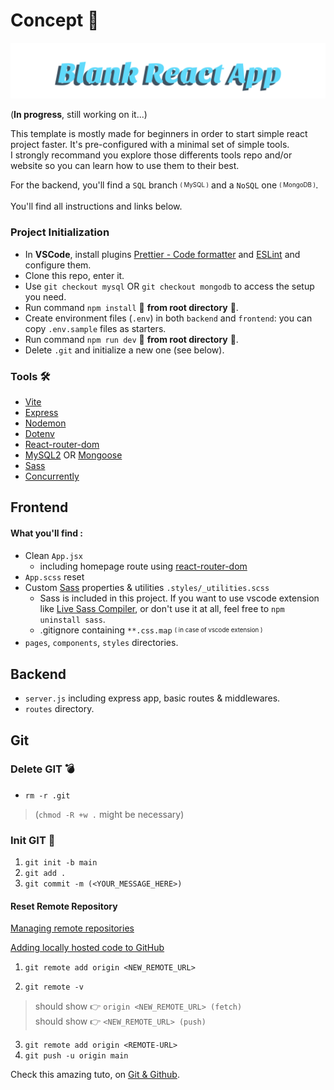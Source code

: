 # Concept 📝

![blankReactApp](./frontend/src/assets/Blank%20React%20App.svg)

(**In progress**, still working on it...)

This template is mostly made for beginners in order to start simple react project faster. It's pre-configured with a minimal set of simple tools.\
I strongly recommand you explore those differents tools repo and/or website so you can learn how to use them to their best. 

For the backend, you'll find a `SQL` branch <sub><sup>( MySQL )</sup></sub> and a `NoSQL` one <sub><sup>( MongoDB )</sup></sub>. 

You'll find all instructions and links below. 

### Project Initialization

- In **VSCode**, install plugins [Prettier - Code formatter](https://github.com/prettier/prettier-vscode) and [ESLint](https://github.com/Microsoft/vscode-eslint) and configure them.
- Clone this repo, enter it.
- Use `git checkout mysql` OR `git checkout mongodb` to access the setup you need.
- Run command `npm install` 🚨 **from root directory** 🚨.
- Create environment files (`.env`) in both `backend` and `frontend`: you can copy `.env.sample` files as starters.
- Run command `npm run dev` 🚨 **from root directory** 🚨.
- Delete `.git` and initialize a new one (see below).


### Tools 🛠️

- [Vite](https://www.npmjs.com/package/vite)
- [Express](https://www.npmjs.com/package/express)
- [Nodemon](https://www.npmjs.com/package/nodemon)
- [Dotenv](https://www.npmjs.com/package/dotenv)
- [React-router-dom](https://www.npmjs.com/package/react-router-dom)
- [MySQL2](https://www.npmjs.com/package/mysql2) OR [Mongoose](https://www.npmjs.com/package/mongoose)
- [Sass](https://www.npmjs.com/package/sass)
- [Concurrently](https://www.npmjs.com/package/concurrently)

## Frontend

#### What you'll find :

- Clean `App.jsx`
    - including homepage route using [react-router-dom](https://reactrouter.com/en/main)
- `App.scss` reset
- Custom [Sass](https://github.com/sass/sass) properties & utilities `.styles/_utilities.scss`
    - Sass is included in this project. If you want to use vscode extension like [Live Sass Compiler](https://github.com/glenn2223/vscode-live-sass-compiler), or don't use it at all, feel free to `npm uninstall sass`.
    -  .gitignore containing `**.css.map` <sub><sup>( in case of vscode extension )</sup></sub>
- `pages`, `components`, `styles` directories.

## Backend 

- `server.js` including express app, basic routes & middlewares.
- `routes` directory.

## Git

### Delete GIT 💣

- `rm -r .git` 
> (`chmod -R +w .` might be necessary)
<!-- Must be in the directory -->

### Init GIT 🚀

1. `git init -b main`
2. `git add .`
3. `git commit -m (<YOUR_MESSAGE_HERE>)`

#### Reset Remote Repository

[Managing remote repositories](https://docs.github.com/en/get-started/getting-started-with-git/managing-remote-repositories)

[Adding locally hosted code to GitHub](https://docs.github.com/en/migrations/importing-source-code/using-the-command-line-to-import-source-code/adding-locally-hosted-code-to-github)

1. `git remote add origin <NEW_REMOTE_URL>`
<!-- set a new remote file -->

2. `git remote -v`
<!-- Verify new remote -->
> should show 👉 `origin <NEW_REMOTE_URL> (fetch)`\
> should show 👉 `<NEW_REMOTE_URL> (push)`

3. `git remote add origin <REMOTE-URL>`
4. `git push -u origin main`

Check this amazing tuto, on [Git & Github](https://youtube.com/playlist?list=PL4cUxeGkcC9goXbgTDQ0n_4TBzOO0ocPR&si=MrwPuJGcRTkmewyQ).
